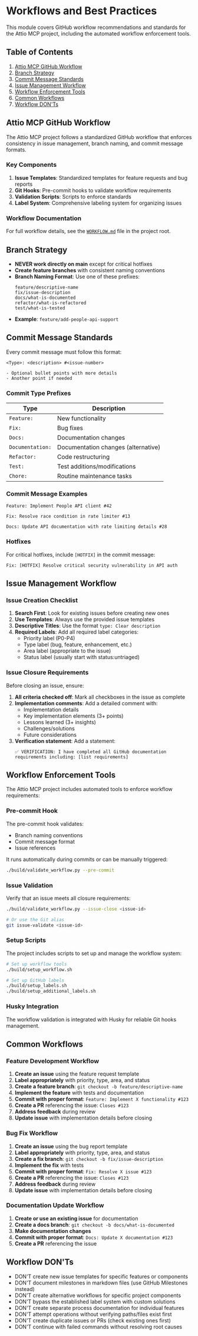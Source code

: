 # Workflows and Best Practices

This module covers GitHub workflow recommendations and standards for the Attio MCP project, including the automated workflow enforcement tools.

## Table of Contents

1. [Attio MCP GitHub Workflow](#attio-mcp-github-workflow)
2. [Branch Strategy](#branch-strategy)
3. [Commit Message Standards](#commit-message-standards)
4. [Issue Management Workflow](#issue-management-workflow)
5. [Workflow Enforcement Tools](#workflow-enforcement-tools)
6. [Common Workflows](#common-workflows)
7. [Workflow DON'Ts](#workflow-donts)

## Attio MCP GitHub Workflow

The Attio MCP project follows a standardized GitHub workflow that enforces consistency in issue management, branch naming, and commit message formats.

### Key Components

1. **Issue Templates**: Standardized templates for feature requests and bug reports
2. **Git Hooks**: Pre-commit hooks to validate workflow requirements 
3. **Validation Scripts**: Scripts to enforce standards
4. **Label System**: Comprehensive labeling system for organizing issues

### Workflow Documentation

For full workflow details, see the [`WORKFLOW.md`](../../WORKFLOW.md) file in the project root.

## Branch Strategy

- **NEVER work directly on main** except for critical hotfixes
- **Create feature branches** with consistent naming conventions
- **Branch Naming Format**: Use one of these prefixes:
  ```
  feature/descriptive-name
  fix/issue-description
  docs/what-is-documented
  refactor/what-is-refactored
  test/what-is-tested
  ```
- **Example**: `feature/add-people-api-support`

## Commit Message Standards

Every commit message must follow this format:

```
<Type>: <description> #<issue-number>

- Optional bullet points with more details
- Another point if needed
```

### Commit Type Prefixes

| Type | Description |
|------|-------------|
| `Feature:` | New functionality |
| `Fix:` | Bug fixes |
| `Docs:` | Documentation changes |
| `Documentation:` | Documentation changes (alternative) |
| `Refactor:` | Code restructuring |
| `Test:` | Test additions/modifications |
| `Chore:` | Routine maintenance tasks |

### Commit Message Examples

```
Feature: Implement People API client #42

Fix: Resolve race condition in rate limiter #13

Docs: Update API documentation with rate limiting details #28
```

### Hotfixes

For critical hotfixes, include `[HOTFIX]` in the commit message:

```
Fix: [HOTFIX] Resolve critical security vulnerability in API auth
```

## Issue Management Workflow

### Issue Creation Checklist

1. **Search First**: Look for existing issues before creating new ones
2. **Use Templates**: Always use the provided issue templates
3. **Descriptive Titles**: Use the format `type: Clear description`
4. **Required Labels**: Add all required label categories:
   - Priority label (P0-P4)
   - Type label (bug, feature, enhancement, etc.)
   - Area label (appropriate to the issue)
   - Status label (usually start with status:untriaged)

### Issue Closure Requirements

Before closing an issue, ensure:

1. **All criteria checked off**: Mark all checkboxes in the issue as complete
2. **Implementation comments**: Add a detailed comment with:
   - Implementation details
   - Key implementation elements (3+ points)
   - Lessons learned (3+ insights)
   - Challenges/solutions
   - Future considerations
3. **Verification statement**: Add a statement:
   ```
   ✅ VERIFICATION: I have completed all GitHub documentation requirements including: [list requirements]
   ```

## Workflow Enforcement Tools

The Attio MCP project includes automated tools to enforce workflow requirements:

### Pre-commit Hook

The pre-commit hook validates:
- Branch naming conventions
- Commit message format
- Issue references

It runs automatically during commits or can be manually triggered:

```sh
./build/validate_workflow.py --pre-commit
```

### Issue Validation

Verify that an issue meets all closure requirements:

```sh
./build/validate_workflow.py --issue-close <issue-id>

# Or use the Git alias
git issue-validate <issue-id>
```

### Setup Scripts

The project includes scripts to set up and manage the workflow system:

```sh
# Set up workflow tools
./build/setup_workflow.sh

# Set up GitHub labels
./build/setup_labels.sh
./build/setup_additional_labels.sh
```

### Husky Integration

The workflow validation is integrated with Husky for reliable Git hooks management. 

## Common Workflows

### Feature Development Workflow

1. **Create an issue** using the feature request template
2. **Label appropriately** with priority, type, area, and status
3. **Create a feature branch**: `git checkout -b feature/descriptive-name`
4. **Implement the feature** with tests and documentation
5. **Commit with proper format**: `Feature: Implement X functionality #123`
6. **Create a PR** referencing the issue: `Closes #123`
7. **Address feedback** during review
8. **Update issue** with implementation details before closing

### Bug Fix Workflow

1. **Create an issue** using the bug report template
2. **Label appropriately** with priority, type, area, and status
3. **Create a fix branch**: `git checkout -b fix/issue-description`
4. **Implement the fix** with tests
5. **Commit with proper format**: `Fix: Resolve X issue #123`
6. **Create a PR** referencing the issue: `Closes #123`
7. **Address feedback** during review
8. **Update issue** with implementation details before closing

### Documentation Update Workflow

1. **Create or use an existing issue** for documentation
2. **Create a docs branch**: `git checkout -b docs/what-is-documented`
3. **Make documentation changes**
4. **Commit with proper format**: `Docs: Update X documentation #123`
5. **Create a PR** referencing the issue

## Workflow DON'Ts

- DON'T create new issue templates for specific features or components
- DON'T document milestones in markdown files (use GitHub Milestones instead)
- DON'T create alternative workflows for specific project components
- DON'T bypass the established label system with custom solutions
- DON'T create separate process documentation for individual features
- DON'T attempt operations without verifying paths/files exist first
- DON'T create duplicate issues or PRs (check existing ones first)
- DON'T continue with failed commands without resolving root causes
